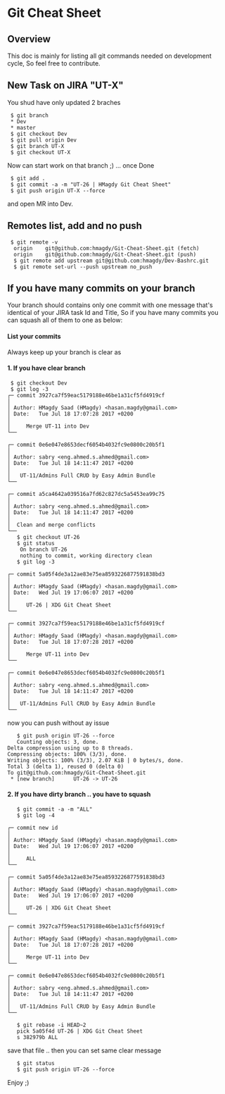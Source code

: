 Git Cheat Sheet
===


## Overview

This doc is mainly for listing all git commands needed on development cycle, So feel free to contribute. 

## New Task on JIRA "UT-X"

You shud have only updated 2 braches

     $ git branch 
     * Dev
     * master
     $ git checkout Dev
     $ git pull origin Dev
     $ git branch UT-X
     $ git checkout UT-X
     
Now can start work on that branch ;) ... once Done

     $ git add .
     $ git commit -a -m "UT-26 | HMagdy Git Cheat Sheet"
     $ git push origin UT-X --force


and open MR into Dev.


## Remotes list, add and no push
     $ git remote -v
      origin	git@github.com:hmagdy/Git-Cheat-Sheet.git (fetch)
      origin	git@github.com:hmagdy/Git-Cheat-Sheet.git (push)
      $ git remote add upstream git@github.com:hmagdy/Dev-Bashrc.git
      $ git remote set-url --push upstream no_push



## If you have many commits on your branch
Your branch should contains only one commit with one message that's identical of your JIRA task Id and Title, So if you have many commits you can squash all of them to one as below:


#### List your commits
Always keep up your branch is clear as 
     
#### 1. If you have clear branch

     $ git checkout Dev
     $ git log -3
	┌─ commit 3927ca7f59eac5179188e46be1a31cf5fd4919cf
	│
	│ Author: HMagdy Saad (HMagdy) <hasan.magdy@gmail.com>
	│ Date:   Tue Jul 18 17:07:28 2017 +0200
	│ 
	│     Merge UT-11 into Dev
	└──
	
	┌─ commit 0e6e047e8653decf6054b4032fc9e0800c20b5f1
	│
	│ Author: sabry <eng.ahmed.s.ahmed@gmail.com>
	│ Date:   Tue Jul 18 14:11:47 2017 +0200
	│ 
	│   UT-11/Admins Full CRUD by Easy Admin Bundle
	└──
	
	┌─ commit a5ca4642a039516a7fd62c827dc5a5453ea99c75
	│ 
	│ Author: sabry <eng.ahmed.s.ahmed@gmail.com>
	│ Date:   Tue Jul 18 14:11:47 2017 +0200
	│ 
	│  Clean and merge conflicts
	└──
       $ git checkout UT-26
       $ git status
        On branch UT-26
        nothing to commit, working directory clean
       $ git log -3

	┌─ commit 5a05f4de3a12ae83e75ea8593226877591838bd3
	│
	│ Author: HMagdy Saad (HMagdy) <hasan.magdy@gmail.com>
	│ Date:   Wed Jul 19 17:06:07 2017 +0200
	│ 
	│     UT-26 | XDG Git Cheat Sheet
	└──

	┌─ commit 3927ca7f59eac5179188e46be1a31cf5fd4919cf
	│
	│ Author: HMagdy Saad (HMagdy) <hasan.magdy@gmail.com>
	│ Date:   Tue Jul 18 17:07:28 2017 +0200
	│ 
	│     Merge UT-11 into Dev
	└──
	
	┌─ commit 0e6e047e8653decf6054b4032fc9e0800c20b5f1
	│
	│ Author: sabry <eng.ahmed.s.ahmed@gmail.com>
	│ Date:   Tue Jul 18 14:11:47 2017 +0200
	│ 
	│   UT-11/Admins Full CRUD by Easy Admin Bundle
	└──

now you can push without ay issue
     
       $ git push origin UT-26 --force
       Counting objects: 3, done.
	Delta compression using up to 8 threads.
	Compressing objects: 100% (3/3), done.
	Writing objects: 100% (3/3), 2.07 KiB | 0 bytes/s, done.
	Total 3 (delta 1), reused 0 (delta 0)
	To git@github.com:hmagdy/Git-Cheat-Sheet.git
	 * [new branch]      UT-26 -> UT-26


     
#### 2. If you have dirty branch .. you have to squash


       $ git commit -a -m "ALL"
       $ git log -4

	┌─ commit new id
	│
	│ Author: HMagdy Saad (HMagdy) <hasan.magdy@gmail.com>
	│ Date:   Wed Jul 19 17:06:07 2017 +0200
	│ 
	│     ALL
	└──

	┌─ commit 5a05f4de3a12ae83e75ea8593226877591838bd3
	│
	│ Author: HMagdy Saad (HMagdy) <hasan.magdy@gmail.com>
	│ Date:   Wed Jul 19 17:06:07 2017 +0200
	│ 
	│     UT-26 | XDG Git Cheat Sheet
	└──

	┌─ commit 3927ca7f59eac5179188e46be1a31cf5fd4919cf
	│
	│ Author: HMagdy Saad (HMagdy) <hasan.magdy@gmail.com>
	│ Date:   Tue Jul 18 17:07:28 2017 +0200
	│ 
	│     Merge UT-11 into Dev
	└──
	
	┌─ commit 0e6e047e8653decf6054b4032fc9e0800c20b5f1
	│
	│ Author: sabry <eng.ahmed.s.ahmed@gmail.com>
	│ Date:   Tue Jul 18 14:11:47 2017 +0200
	│ 
	│   UT-11/Admins Full CRUD by Easy Admin Bundle
	└──

       $ git rebase -i HEAD~2
       pick 5a05f4d UT-26 | XDG Git Cheat Sheet
       s 382979b ALL
       
save that file .. then you can set same clear message

       $ git status
       $ git push origin UT-26 --force


Enjoy ;)
